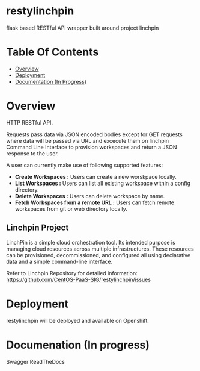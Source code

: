 # restylinchpin
flask based RESTful API wrapper built around project linchpin

# Table Of Contents
- [Overview](#overview)
- [Deployment](#deployment)
- [Documentation (In Progress)](#documentation)

# Overview
HTTP RESTful API.

Requests pass data via JSON encoded bodies except for GET requests where data will be passed via URL and excecute them on linchpin Command Line Interface to provision workspaces and return a JSON response to the user.

A user can currently make use of following supported features:
- <b> Create Workspaces :</b> Users can create a new worskpace locally.
- <b> List Workspaces :</b> Users can list all existing workspace within a config directory.
- <b> Delete Workspaces :</b> Users can delete workspace by name.
- <b> Fetch Workspaces from a remote URL :</b> Users can fetch remote workspaces from git or web directory locally.

## Linchpin Project
LinchPin is a simple cloud orchestration tool. Its intended purpose is managing cloud resources across multiple infrastructures. These resources can be provisioned, decommissioned, and configured all using declarative data and a simple command-line interface.

Refer to Linchpin Repository for detailed information: 
<a>https://github.com/CentOS-PaaS-SIG/restylinchpin/issues</a>

# Deployment
restylinchpin will be deployed and available on Openshift.

# Documenation (In progress)
Swagger
ReadTheDocs
